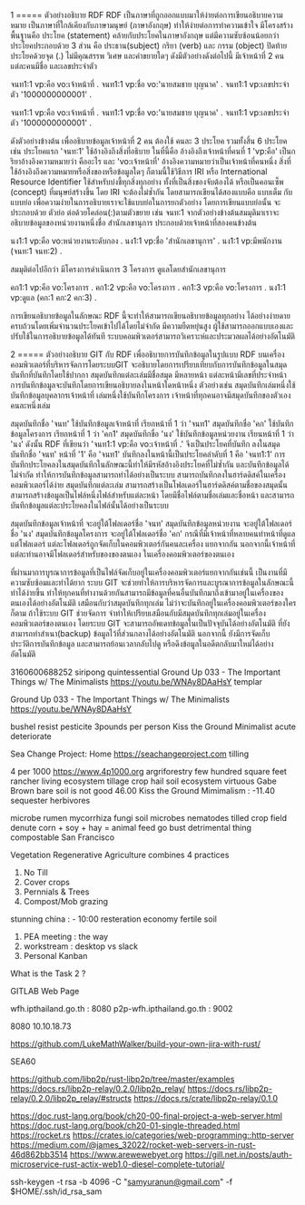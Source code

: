 
1 ===== ตัวอย่างอธิบาย RDF
RDF เป็นภาษาที่ถูกออกแบบมาให้ง่ายต่อการเขียนอธิบายความหมาย
เป็นภาษาที่ใกล้เคียงกับภาษามนุษย์ (ภาษาอังกฤษ) ทำให้ง่ายต่อการทำความเข้าใจ
มีโครงสร้างพื้นฐานคือ ประโยค (statement) คล้ายกับประโยคในภาษาอังกฤษ
แต่มีความซับซ้อนน้อยกว่า ประโยคประกอบด้วย 3 ส่วน คือ
ประธาน(subject) กริยา (verb) และ กรรม (object) ปิดท้ายประโยคด้วยจุด (.)
ไม่มีคุณสรรพ วิเศษ และคำขยายใดๆ ดังมีตัวอย่างดังต่อไปนี้
มีเจ้าหน้าที่ 2 คน แต่ละคนมีชื่อ และเลขประจำตัว

จนท1:1 vp:คือ vo:เจ้าหน้าที่ .
จนท1:1 vp:ชื่อ vo:'นายสมชาย บุญนาค' .
จนท1:1 vp:เลขประจำตัว '1000000000001' .

จนท1:1 vp:คือ vo:เจ้าหน้าที่ .
จนท1:1 vp:ชื่อ vo:'นายสมชาย บุญนาค' .
จนท1:1 vp:เลขประจำตัว '1000000000001' .

ดังตัวอย่างข้างต้น เพื่ออธิบายข้อมูลเจ้าหน้าที่ 2 คน ต้องใช้ คนละ 3 ประโยค
รวมทั้งสิ้น 6 ประโยค เช่น ประโยคแรก 'จนท:1' ใช้อ้างอิงถึงสิ่งที่อธิบาย
ในที่นี้คือ อ้างอิงถึงเจ้าหน้าที่คนที่ 1 'vp:คือ' เป็นกริยาอ้างอิงความหมายว่า คืออะไร
และ 'vo:เจ้าหน้าที่' อ้างอิงความหมายว่าเป็นเจ้าหน้าที่คนหนึ่ง
สิ่งที่ใช้อ้างอิงถึงความหมายหรือสิ่งของหรือข้อมูลใดๆ ก็ตามนี้ใช้วิธีการ IRI
หรือ International Resource Identifier ใช้สำหรับบ่งชี้ทุกสิ่งทุกอย่าง
ทั้งที่เป็นสิ่งของจับต้องได้ หรือเป็นคอนเซ็พ (concept) ที่มนุษย์สร้างขึ้น
โดย IRI จะต้องไม่ซ้ำกัน โดยสามารถเขียนได้สองแบบคือ แบบเต็ม กับแบบย่อ
เพื่อความง่ายในการอธิบายเราจะใช้แบบย่อในการยกตัวอย่าง โดยการเขียนแบบย่อนั้น
จะประกอบด้วย ตัวย่อ ต่อด้วยโคล่อน(:)ตามตัวขยาย เช่น จนท:1
จากตัวอย่างข้างต้นสมมุติมาเราจะอธิบายข้อมูลของหน่วยงานหนึ่งชื่อ สำนักเลขานุการ
ประกอบด้วยเจ้าหน้าที่สองคนข้างต้น

นง1:1  vp:คือ  vo:หน่วยงานระดับกอง .
นง1:1  vp:ชื่อ 'สำนักเลขานุการ' .
นง1:1  vp:มีพนักงาน (จนท:1 จนท:2) .

สมมุติต่อไปอีกว่า มีโครงการดำเนินการ 3 โครงการ ดูแลโดยสำนักเลขานุการ

คก1:1 vp:คือ vo:โครงการ .
คก1:2 vp:คือ vo:โครงการ .
คก1:3 vp:คือ vo:โครงการ .
นง1:1 vp:ดูแล (คก:1 คก:2 คก:3) .

การเขียนอธิบายข้อมูลในลักษณะ RDF นี้จะทำให้สามารถเขียนอธิบายข้อมูลทุกอย่าง
ได้อย่างง่ายดาย ครบถ้วนโดยเพิ่มจำนวนประโยคเข้าไปได้โดยไม่จำกัด
มีความยืดหยุ่นสูง ผู้ใช้สามารถออกแบบเองและปรับใช้ในการอธิบายข้อมูลได้ทันที
ระบบคอมพิวเตอร์สามารถวิเคราะห์และประมวลผลได้อย่างอัตโนมัติ

2 ===== ตัวอย่างอธิบาย GIT กับ RDF
เพื่ออธิบายการบันทึกข้อมูลในรูปแบบ RDF บนเครื่องคอมพิวเตอร์ที่บริหารจัดการโดยระบบGIT
จะอธิบายโดยการเปรียบเทียบกับการบันทึกข้อมูลในสมุดบันทึกที่บันทึกโดยใช้ปากกา
สมุดบันทึกแต่ละเล่มมีชื่อสมุด มีหลายหน้า แต่ละหน้ามีเลขที่ประจำหน้า 
การบันทึกข้อมูลจะบันทึกโดยการเขียนอธิบายลงในหน้าใดหน้าหนึ่ง
ตัวอย่างเช่น สมุดบันทึกเล่มหนึ่งใช้บันทึกข้อมูลบุคลากรเจ้าหน้าที่ เล่มหนึ่งใช้บันทึกโครงการ
เจ้าหน้าที่ทุกคนอาจมีสมุดบันทึกของตัวเองคนละหนึ่งเล่ม

สมุดบันทึกชื่อ 'จนท' ใช้บันทึกข้อมูลเจ้าหน้าที่ เรียกหน้าที่ 1 ว่า 'จนท1'
สมุดบันทึกชื่อ 'คก' ใช้บันทึกข้อมูลโครงการ เรียกหน้าที่ 1 ว่า 'คก1'
สมุดบันทึกขื่อ 'นง' ใช้บันทึกข้อมูลหน่วยงาน เรียนหน้าที่ 1 ว่า 'นง'
ดังนั้น RDF ที่เขียนว่า 'จนท1:1 vp:คือ vo:เจ้าหน้าที่ .' จึงเป็นประโยคที่บันทึก
ลงในสมุดบันทึกชื่อ 'จนท' หน้าที่ '1' คือ 'จนท1' 
บันทึกลงในหน้านี้เป็นประโยคลำดับที่ 1 คือ 'จนท1:1'
การบันทึกประโยคลงในสมุดบันทึกในลักษณะนี้ทำให้มีรหัสอ้างอิงประโยคที่ไม่ซ้ำกัน
และบันทึกข้อมูลได้ไม่จำกัด 
ทำให้การบันทึกข้อมูลสามารถทำได้อย่างเป็นระบบ 
สามารถบันทึกลงในฮาร์ดดิสค์ในเครื่องคอมพิวเตอร์ได้ง่าย
สมุดบันทึกแต่ละเล่ม สามารถสร้างเป็นโฟลเดอร์ในฮาร์ดดิสค์ตามชื่อของสมุดนั้น
สามารถสร้างข้อมูลเป็นไฟล์หนึ่งไฟล์สำหรับแต่ละหน้า โดยมีชื่อไฟล์ตามชื่อเล่มและชื่อหน้า
และสามารถบันทึกข้อมูลแต่ละประโยคลงในไฟล์นั้นได้อย่างเป็นระบบ

สมุดบันทึกข้อมูลเจ้าหน้าที่ จะอยู่ใต้โฟลเดอร์ชื่อ 'จนท'
สมุดบันทึกข้อมูลหน่วยงาน จะอยู่ใต้โฟลเดอร์ชื่อ 'นง'
สมุดบันทึกข้อมูลโครงการ จะอยู่ใต้โฟลเดอร์ชื่อ 'คก'
กรณีที่มีเจ้าหน้าที่หลายคนทำหน้าที่ดูแลแต่โฟลเดอร์ 
แต่ละโฟลเดอร์ถูกจัดเก็บในคอมพิวเตอร์กันคนละเครื่อง แยกจากกัน
นอกจากนี้เจ้าหน้าที่แต่ละท่านอาจมีโฟลเดอร์สำหรับของของตนเอง
ในเครื่องคอมพิวเตอร์ของตนเอง

ที่ผ่านมาการบูรณาการข้อมูลที่เป็นไฟล์จัดเก็บอยู่ในเครื่องคอมพิวเตอร์แยกจากกันเช่นนี้
เป็นงานที่มีความซับซ้อมและทำได้ยาก
ระบบ GIT จะช่วยทำให้การบริหารจัดการและบูรณาการข้อมูลในลักษณะนี้ทำได้ง่ายขึ้น
ทำให้ทุกคนที่ทำงานด้วยกันสามารถมีข้อมูลที่คนอื่นบันทึกมาถึงเข้ามาอยู่ในเครื่องของ
ตนเองได้อย่างอัตโนมัติ
เสมือนกับว่าสมุดบันทึกทุกเล่ม ไม่ว่าจะบันทึกอยู่ในเครื่องคอมพิวเตอร์ของใครก็ตาม
ถ้าใช้ระบบ GIT ช่วยจัดการ จำทำให้เปรียบเสมือนกับมีสมุดบันทึกทุกเล่มอยู่ในเครื่อง
คอมพิวเตอร์ของตนเอง
โดยระบบ GIT จะสามารถอัพเดทข้อมูลในเป็นปัจจุบันได้อย่างอัตโนมัติ
ที่ยังสามารถทำสำเนา(backup) ข้อมูลไว้ที่ส่วนกลางได้อย่างอัตโนมัติ
นอกจากนี้ ยังมีการจัดเก็บประวัติการบันทึกข้อมูล และสามารถย้อนเวลากลับไปดู
หรือดึงข้อมูลในอดีตกลับมาใหม่ได้อย่างอัตโนมัติ

3160600688252
siripong
quintessential
Ground Up 033 - The Important Things w/ The Minimalists
https://youtu.be/WNAy8DAaHsY
templar

Ground Up 033 - The Important Things w/ The Minimalists
https://youtu.be/WNAy8DAaHsY

bushel
resist pesticite
3pounds per person
Kiss the Ground
Minimalist
acute
deteriorate

Sea Change Project: Home
https://seachangeproject.com
tilling

4 per 1000
https://www.4p1000.org
argriforestry
few hundred square feet
rancher
living ecosystem
tillage
crop hail
soil ecosystem
virtuous
Gabe Brown
bare soil is not good
46.00 Kiss the Ground
Mimimalism : -11.40
sequester
herbivores

microbe
rumen
mycorrhiza fungi
soil microbes
nematodes
tilled crop field
denute
corn + soy + hay = animal feed
go bust
detrimental thing
compostable
San Francisco

Vegetation
Regenerative Agriculture combines 4 practices
1. No Till
2. Cover crops
3. Pernnials & Trees
4. Compost/Mob grazing

stunning china : - 10:00
resteration economy
fertile soil

1. PEA meeting : the way
2. workstream : desktop vs slack
3. Personal Kanban

What is the Task 2 ?

GITLAB
Web Page

wfh.ipthailand.go.th : 8080
p2p-wfh.ipthailand.go.th : 9002

8080
10.10.18.73

https://github.com/LukeMathWalker/build-your-own-jira-with-rust/

SEA60

https://github.com/libp2p/rust-libp2p/tree/master/examples
https://docs.rs/libp2p-relay/0.2.0/libp2p_relay/
https://docs.rs/libp2p-relay/0.2.0/libp2p_relay/#structs
https://docs.rs/crate/libp2p-relay/0.1.0

https://doc.rust-lang.org/book/ch20-00-final-project-a-web-server.html
https://doc.rust-lang.org/book/ch20-01-single-threaded.html
https://rocket.rs
https://crates.io/categories/web-programming::http-server
https://medium.com/@james_32022/rocket-web-servers-in-rust-46d862bb3514
https://www.arewewebyet.org
https://gill.net.in/posts/auth-microservice-rust-actix-web1.0-diesel-complete-tutorial/

ssh-keygen -t rsa -b 4096 -C "samyuranun@gmail.com" -f $HOME/.ssh/id_rsa_sam
